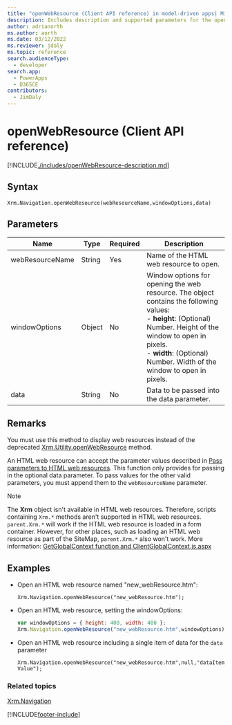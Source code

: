 ```yaml
---
title: "openWebResource (Client API reference) in model-driven apps| MicrosoftDocs"
description: Includes description and supported parameters for the openWebResource method.
author: adrianorth
ms.author: aorth
ms.date: 03/12/2022
ms.reviewer: jdaly
ms.topic: reference
search.audienceType: 
  - developer
search.app: 
  - PowerApps
  - D365CE
contributors:
  - JimDaly
---
```

# openWebResource (Client API reference)



[!INCLUDE[./includes/openWebResource-description.md](./includes/openWebResource-description.md)]

## Syntax

`Xrm.Navigation.openWebResource(webResourceName,windowOptions,data)`

## Parameters

|Name |Type |Required |Description |
|---|---|---|---|
|webResourceName|String|Yes|Name of the HTML web resource to open.|
|windowOptions|Object|No|Window options for opening the web resource. The object contains the following values:<br/>- **height**: (Optional) Number. Height of the window to open in pixels.<br/>- **width**: (Optional) Number. Width of the window to open in pixels.|
|data|String|No|Data to be passed into the data parameter.|

## Remarks

You must use this method to display web resources instead of the deprecated [Xrm.Utility.openWebResource](/previous-versions/dynamicscrm-2016/developers-guide/jj602956(v=crm.8)#BKMK_OpenWebResource) method.

An HTML web resource can accept the parameter values described in [Pass parameters to HTML web resources](../../../webpage-html-web-resources.md#BKMK_PassingParametersToWebResources). This function only provides for passing in the optional data parameter. To pass values for the other valid parameters, you must append them to the `webResourceName` parameter.

> [!NOTE]
> The **Xrm** object isn't available in HTML web resources. Therefore, scripts containing `Xrm.*` methods aren't supported in HTML web resources. `parent.Xrm.*` will work if the HTML web resource is loaded in a form container. However, for other places, such as loading an HTML web resource as part of the SiteMap, `parent.Xrm.*` also won't work. More information: [GetGlobalContext function and ClientGlobalContext.js.aspx](../GetGlobalContext-ClientGlobalContext.js.aspx.md)



## Examples

- Open an HTML web resource named "new_webResource.htm":
   
   `Xrm.Navigation.openWebResource("new_webResource.htm");`

- Open an HTML web resource, setting the windowOptions:

  ```JavaScript
  var windowOptions = { height: 400, width: 400 };
  Xrm.Navigation.openWebResource("new_webResource.htm",windowOptions);
  ```

- Open an HTML web resource including a single item of data for the `data` parameter

  `Xrm.Navigation.openWebResource("new_webResource.htm",null,"dataItemValue");`

 ### Related topics

[Xrm.Navigation](../xrm-navigation.md)



[!INCLUDE[footer-include](../../../../../includes/footer-banner.md)]